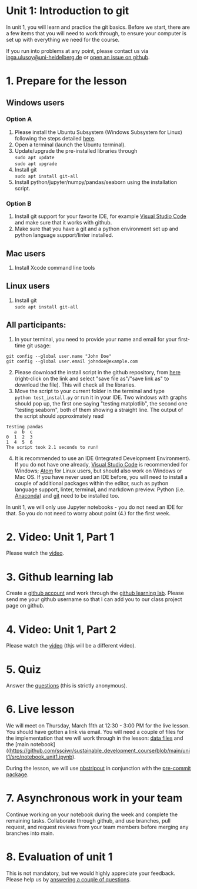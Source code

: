 # Unit 1: Introduction to git

In unit 1, you will learn and practice the git basics. Before we start, there are a few items that you will need to work through, to ensure your computer is set up with everything we need for the course.

If you run into problems at any point, please contact us via inga.ulusoy@uni-heidelberg.de or [open an issue on github](https://docs.github.com/en/github/managing-your-work-on-github/creating-an-issue).

# 1. Prepare for the lesson
## Windows users
### Option A
1. Please install the Ubuntu Subsystem (Windows Subsystem for Linux) following the steps detailed [here](https://www.windowscentral.com/install-windows-subsystem-linux-windows-10).
2. Open a terminal (launch the Ubuntu terminal).
3. Update/upgrade the pre-installed libraries through  
`sudo apt update`  
`sudo apt upgrade`  
3. Install git  
`sudo apt install git-all`
4. Install python/jupyter/numpy/pandas/seaborn using the installation script.

### Option B
1. Install git support for your favorite IDE, for example [Visual Studio Code](https://visualstudio.microsoft.com/downloads/) and make sure that it works with github.
2. Make sure that you have a git and a python environment set up and python language support/linter installed.

## Mac users
1. Install Xcode command line tools

## Linux users
1. Install git  
`sudo apt install git-all`

## All participants:  
1. In your terminal, you need to provide your name and email for your first-time git usage:  
```
git config --global user.name "John Doe"
git config --global user.email johndoe@example.com
```
2. Please download the install script in the github repository, from [here](https://github.com/ssciwr/sustainable_development_course/blob/main/downloads/test_install.py) (right-click on the link and select "save file as"/"save link as" to download the file). This will check all the libraries.
3. Move the script to your current folder in the terminal and type  
`python test_install.py` or run it in your IDE. Two windows with graphs should pop up, the first one saying "testing matplotlib", the second one "testing seaborn", both of them showing a straight line. The output of the script should approximately read  
```
Testing pandas  
   a  b  c  
0  1  2  3  
1  4  5  6  
The script took 2.1 seconds to run!
```
4. It is recommended to use an IDE (Integrated Development Environment). If you do not have one already, [Visual Studio Code](https://visualstudio.microsoft.com/downloads/) is recommended for Windows; [Atom](https://atom.io/) for Linux users, but should also work on Windows or Mac OS. If you have never used an IDE before, you will need to install a couple of additional packages within the editor, such as python language support, linter, terminal, and markdown preview. Python (i.e. [Anaconda](https://docs.anaconda.com/anaconda/install/windows/)) and [git](https://git-scm.com/download/win) need to be installed too.

In unit 1, we will only use Jupyter notebooks - you do not need an IDE for that. So you do not need to worry about point (4.) for the first week.

# 2. Video: Unit 1, Part 1
Please watch the [video](https://youtu.be/Q_IqJOluGB4).

# 3. Github learning lab
Create a [github account](https://github.com/) and work through the [github learning lab](https://lab.github.com/githubtraining/introduction-to-github). Please send me your github username so that I can add you to our class project page on github.

# 4. Video: Unit 1, Part 2
Please watch the [video](https://youtu.be/Q_IqJOluGB4) (thjs will be a different video).

# 5. Quiz
Answer the [questions](https://forms.gle/NXypPT3QbC33NDiW6) (this is strictly anonymous).

# 6. Live lesson
We will meet on Thursday, March 11th at 12:30 - 3:00 PM for the live lesson. You should have gotten a link via email. You will need a couple of files for the implementation that we will work through in the lesson: [data files](https://github.com/ssciwr/sustainable_development_course/blob/main/downloads/data) and the [main notebook]((https://github.com/ssciwr/sustainable_development_course/blob/main/unit1/src/notebook_unit1.ipynb).

During the lesson, we will use [nbstripout](https://github.com/kynan/nbstripout) in conjunction with the [pre-commit package](https://pre-commit.com/).

# 7. Asynchronous work in your team
Continue working on your notebook during the week and complete the remaining tasks. Collaborate through github, and use branches, pull request, and request reviews from your team members before merging any branches into main.

# 8. Evaluation of unit 1
This is not mandatory, but we would highly appreciate your feedback. Please help us by [answering a couple of questions](https://forms.gle/btaafmAo97Zr1Zd3A).

